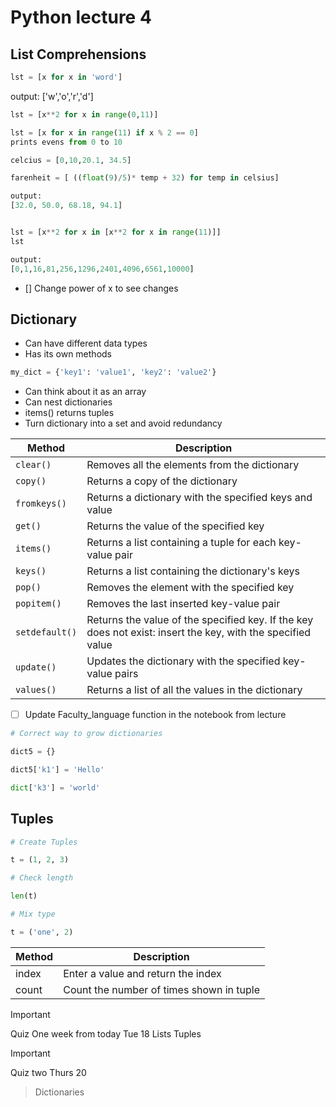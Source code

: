 # Python lecture 4

## List Comprehensions

```python
lst = [x for x in 'word']
```

output:
['w','o','r','d']

```python
lst = [x**2 for x in range(0,11)]

```

```Python
lst = [x for x in range(11) if x % 2 == 0]
prints evens from 0 to 10

```

```Python
celcius = [0,10,20.1, 34.5]

farenheit = [ ((float(9)/5)* temp + 32) for temp in celsius]

output:
[32.0, 50.0, 68.18, 94.1]

```

```Python

lst = [x**2 for x in [x**2 for x in range(11)]]
lst

output:
[0,1,16,81,256,1296,2401,4096,6561,10000]

```

- [] Change power of x to see changes

## Dictionary

- Can have different data types
- Has its own methods

```Python
my_dict = {'key1': 'value1', 'key2': 'value2'}


```

- Can think about it as an array
- Can nest dictionaries
- items() returns tuples
- Turn dictionary into a set and avoid redundancy

| Method         | Description                                                                                                 |
| -------------- | ----------------------------------------------------------------------------------------------------------- |
| `clear()`      | Removes all the elements from the dictionary                                                                |
| `copy()`       | Returns a copy of the dictionary                                                                            |
| `fromkeys()`   | Returns a dictionary with the specified keys and value                                                      |
| `get()`        | Returns the value of the specified key                                                                      |
| `items()`      | Returns a list containing a tuple for each key-value pair                                                   |
| `keys()`       | Returns a list containing the dictionary's keys                                                             |
| `pop()`        | Removes the element with the specified key                                                                  |
| `popitem()`    | Removes the last inserted key-value pair                                                                    |
| `setdefault()` | Returns the value of the specified key. If the key does not exist: insert the key, with the specified value |
| `update()`     | Updates the dictionary with the specified key-value pairs                                                   |
| `values()`     | Returns a list of all the values in the dictionary                                                          |

- [ ] Update Faculty_language function in the notebook from lecture

```Python
# Correct way to grow dictionaries

dict5 = {}

dict5['k1'] = 'Hello'

dict['k3'] = 'world'

```

## Tuples

```Python
# Create Tuples

t = (1, 2, 3)

# Check length

len(t)

# Mix type

t = ('one', 2)

```

| Method | Description                              |
| ------ | ---------------------------------------- |
| index  | Enter a value and return the index       |
| count  | Count the number of times shown in tuple |

> [!IMPORTANT]
> Quiz One week from today
> Tue 18
> Lists
> Tuples

> [!IMPORTANT]
> Quiz two
> Thurs 20

> Dictionaries
